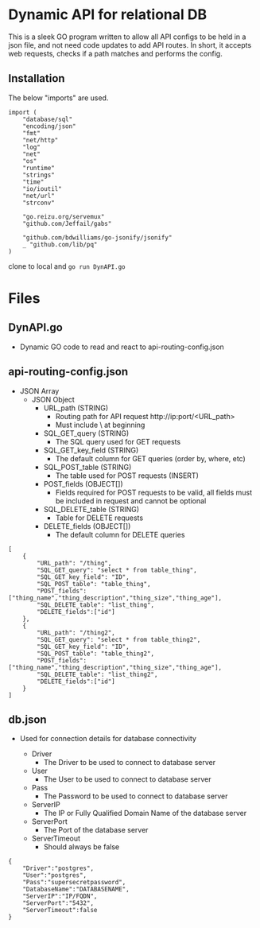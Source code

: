 # Dynamic API for relational DB

This is a sleek GO program written to allow all API configs to be held in a json file, and not need code updates to add API routes. In short, it accepts web requests, checks if a path matches and performs the config. 

## Installation

The below "imports" are used.

```
import (
	"database/sql"
	"encoding/json"
	"fmt"
	"net/http"
	"log"
	"net"
	"os"
	"runtime"
	"strings"
	"time"
	"io/ioutil"
	"net/url"
	"strconv"

	"go.reizu.org/servemux"
	"github.com/Jeffail/gabs"

	"github.com/bdwilliams/go-jsonify/jsonify"
	_ "github.com/lib/pq"
)
```
clone to local and ```go run DynAPI.go```

# Files #

## DynAPI.go ##
* Dynamic GO code to read and react to api-routing-config.json

## api-routing-config.json ##
* JSON Array
    * JSON Object
        * URL_path (STRING)
            * Routing path for API request http://ip:port/<URL_path>
            * Must include \ at beginning
        * SQL_GET_query (STRING)
            * The SQL query used for GET requests
        * SQL_GET_key_field (STRING)
            * The default column for GET queries (order by, where, etc)
        * SQL_POST_table (STRING)
            * The table used for POST requests (INSERT)
        * POST_fields (OBJECT[])
            * Fields required for POST requests to be valid, all fields must be included in request and cannot be optional
        * SQL_DELETE_table (STRING)
            * Table for DELETE requests
        * DELETE_fields (OBJECT[])
            * The default column for DELETE queries


```   
[ 
    {
        "URL_path": "/thing",
        "SQL_GET_query": "select * from table_thing",
        "SQL_GET_key_field": "ID",
        "SQL_POST_table": "table_thing",
        "POST_fields": ["thing_name","thing_description","thing_size","thing_age"],
        "SQL_DELETE_table": "list_thing",
        "DELETE_fields":["id"]
    },
    {
        "URL_path": "/thing2",
        "SQL_GET_query": "select * from table_thing2",
        "SQL_GET_key_field": "ID",
        "SQL_POST_table": "table_thing2",
        "POST_fields": ["thing_name","thing_description","thing_size","thing_age"],
        "SQL_DELETE_table": "list_thing2",
        "DELETE_fields":["id"]
    }
]

```
        

## db.json ##
* Used for connection details for database connectivity

    * Driver
        * The Driver to be used to connect to database server
    * User
        * The User to be used to connect to database server
    * Pass
        * The Password to be used to connect to database server
    * ServerIP
        * The IP or Fully Qualified Domain Name of the database server
    * ServerPort
        * The Port of the database server
    * ServerTimeout
        * Should always be false

```
{
	"Driver":"postgres",
	"User":"postgres",
	"Pass":"supersecretpassword",
	"DatabaseName":"DATABASENAME",
	"ServerIP":"IP/FQDN",
	"ServerPort":"5432",
	"ServerTimeout":false
}
```





